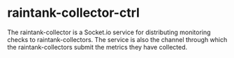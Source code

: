 # raintank-collector-ctrl

The raintank-collector is a Socket.io service for distributing monitoring checks to raintank-collectors.  The service is also the channel through which the raintank-collectors submit the metrics they have collected.

